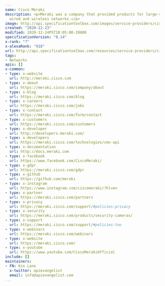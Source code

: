```yaml
---
name: Cisco Meraki
description: <p>Meraki was a company that provided products for large-scale, distributed
  wired and wireless networks.</p>
image: http://api.specificationtoolbox.com/images/service-providers/cisco-meraki.jpg
created: "2020-12-23"
modified: 2020-12-24PST10:05:00-28800
specificationVersion: "0.14"
x-rank: "7"
x-alexaRank: "918"
url: http://api.specificationtoolbox.com/resources/service-providers/cisco-meraki/
tags:
- Networks
apis: []
x-common:
- type: x-website
  url: http://meraki.cisco.com
- type: x-about
  url: https://meraki.cisco.com/company/about
- type: x-blog
  url: https://meraki.cisco.com/blog
- type: x-careers
  url: https://meraki.cisco.com/jobs
- type: x-contact
  url: https://meraki.cisco.com/form/contact
- type: x-customers
  url: https://meraki.cisco.com/customers
- type: x-developer
  url: http://developers.meraki.com/
- type: x-developers
  url: https://meraki.cisco.com/technologies/cmx-api
- type: x-documentation
  url: http://docs.meraki.com
- type: x-facebook
  url: https://www.facebook.com/CiscoMeraki/
- type: x-gdpr
  url: https://meraki.cisco.com/gdpr
- type: x-github
  url: https://github.com/meraki
- type: x-instagram
  url: https://www.instagram.com/ciscomeraki/?hl=en
- type: x-partner
  url: https://meraki.cisco.com/partners
- type: x-privacy
  url: https://meraki.cisco.com/support/#policies:privacy
- type: x-security
  url: https://meraki.cisco.com/products/security-cameras/
- type: x-support
  url: https://meraki.cisco.com/support/#policies:tou
- type: x-webinars
  url: https://meraki.cisco.com/webinars
- type: x-website
  url: https://meraki.cisco.com/
- type: x-youtube
  url: https://www.youtube.com/CiscoMerakiOfficial
include: []
maintainers:
- FN: Kin Lane
  x-twitter: apievangelist
  email: info@apievangelist.com
...
```

